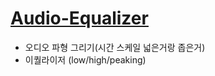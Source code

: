 # [Audio-Equalizer](https://luprwest.github.io/Audio-Equalizer/)

* 오디오 파형 그리기(시간 스케일 넓은거랑 좁은거)
* 이퀄라이저 (low/high/peaking)
